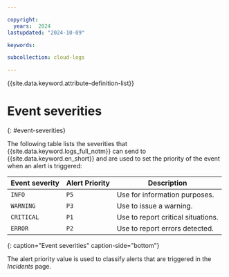 ```yaml
---

copyright:
  years:  2024
lastupdated: "2024-10-09"

keywords:

subcollection: cloud-logs

---
```


{{site.data.keyword.attribute-definition-list}}

# Event severities
{: #event-severities}


The following table lists the severities that {{site.data.keyword.logs_full_notm}} can send to {{site.data.keyword.en_short}} and are used to set the priority of the event when an alert is triggered:


| Event severity       | Alert Priority | Description |
|----------------------|----------------|-------------|
| `INFO`               | `P5`           | Use for information purposes. |
| `WARNING`            | `P3`           | Use to issue a warning. |
| `CRITICAL`           | `P1`           | Use to report critical situations. |
| `ERROR`              | `P2`           | Use to report errors detected. |
{: caption="Event severities" caption-side="bottom"}


The alert priority value is used to classify alerts that are triggered in the *Incidents* page.
